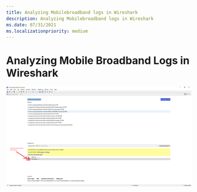 ```yaml
---
title: Analyzing Mobilebroadband logs in Wireshark
description: Analyzing Mobilebroadband logs in Wireshark
ms.date: 07/31/2021
ms.localizationpriority: medium
---
```


# Analyzing Mobile Broadband Logs in Wireshark

![Diagram illustrating how to launch the ETW reader.](images/analyze-mbb-logs-wireshark-etw-reader.png)

